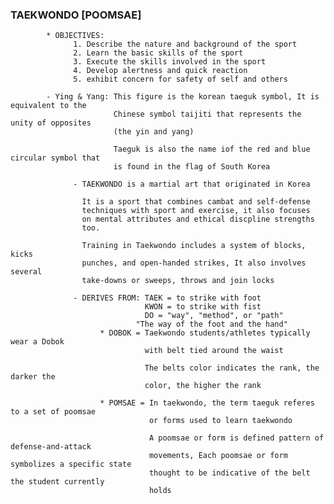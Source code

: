 ### TAEKWONDO [POOMSAE]
            * OBJECTIVES:
                  1. Describe the nature and background of the sport
                  2. Learn the basic skills of the sport
                  3. Execute the skills involved in the sport
                  4. Develop alertness and quick reaction
                  5. exhibit concern for safety of self and others

            - Ying & Yang: This figure is the korean taeguk symbol, It is equivalent to the
                           Chinese symbol taijiti that represents the unity of opposites
                           (the yin and yang)

                           Taeguk is also the name iof the red and blue circular symbol that
                           is found in the flag of South Korea

                  - TAEKWONDO is a martial art that originated in Korea

                    It is a sport that combines cambat and self-defense
                    techniques with sport and exercise, it also focuses
                    on mental attributes and ethical discpline strengths 
                    too.

                    Training in Taekwondo includes a system of blocks, kicks
                    punches, and open-handed strikes, It also involves several
                    take-downs or sweeps, throws and join locks

                  - DERIVES FROM: TAEK = to strike with foot
                                  KWON = to strike with fist
                                  DO = "way", "method", or "path"
                                "The way of the foot and the hand"
                        * DOBOK = Taekwondo students/athletes typically wear a Dobok
                                  with belt tied around the waist

                                  The belts color indicates the rank, the darker the
                                  color, the higher the rank

                        * POMSAE = In taekwondo, the term taeguk referes to a set of poomsae
                                   or forms used to learn taekwondo

                                   A poomsae or form is defined pattern of defense-and-attack
                                   movements, Each poomsae or form symbolizes a specific state
                                   thought to be indicative of the belt the student currently
                                   holds
